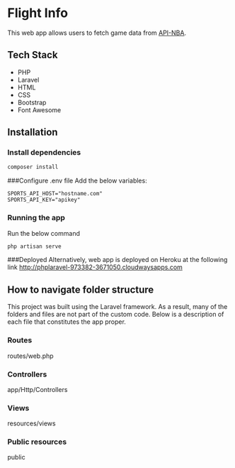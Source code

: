 # Flight Info

This web app allows users to fetch game data from [API-NBA](https://api-sports.io/documentation/nba/v2).

## Tech Stack

-   PHP
-   Laravel
-   HTML
-   CSS
-   Bootstrap
-   Font Awesome

## Installation

### Install dependencies

```bash
composer install
```

###Configure .env file
Add the below variables:

```.ENV
SPORTS_API_HOST="hostname.com"
SPORTS_API_KEY="apikey"
```

### Running the app

Run the below command

```bash
php artisan serve
```

###Deployed
Alternatively, web app is deployed on Heroku at the following link http://phplaravel-973382-3671050.cloudwaysapps.com

## How to navigate folder structure

This project was built using the Laravel framework. As a result, many of the folders and files are not part of the custom code. Below is a description of each file that constitutes the app proper.

### Routes

routes/web.php

### Controllers

app/Http/Controllers

### Views

resources/views

### Public resources

public
